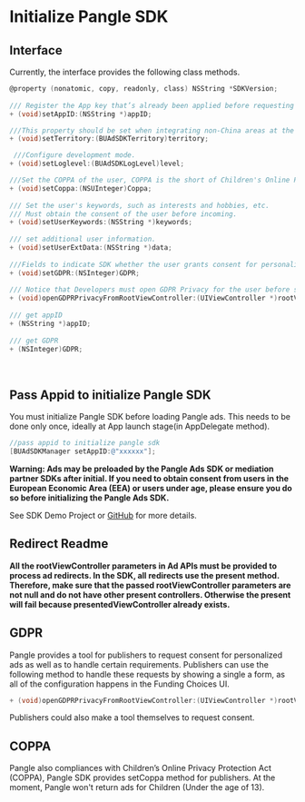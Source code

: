 # Initialize Pangle SDK

## Interface
Currently, the interface provides the following class methods.

```objective-c
@property (nonatomic, copy, readonly, class) NSString *SDKVersion;
​
/// Register the App key that’s already been applied before requesting an ad from Pangle Plarform.                                                       @param appID : the unique identifier of the App
+ (void)setAppID:(NSString *)appID;

///This property should be set when integrating non-China areas at the same time, otherwise it does not need to be set.you‘d better set Territory first,  if you need to set them.                                                      @param territory : Regional value: 1.BUAdSDKTerritory_CN  2.BUAdSDKTerritory_NO_CN
+ (void)setTerritory:(BUAdSDKTerritory)territory;

 ///Configure development mode.                                            @param level : default BUAdSDKLogLevelNone
+ (void)setLoglevel:(BUAdSDKLogLevel)level;

///Set the COPPA of the user, COPPA is the short of Children's Online Privacy Protection Rule, the interface only works in the United States.              @params Coppa 0 adult, 1 child
+ (void)setCoppa:(NSUInteger)Coppa;
​
/// Set the user's keywords, such as interests and hobbies, etc.
/// Must obtain the consent of the user before incoming.
+ (void)setUserKeywords:(NSString *)keywords;
​
/// set additional user information.
+ (void)setUserExtData:(NSString *)data;
​
///Fields to indicate SDK whether the user grants consent for personalized ads, the value of GDPR : 0 User has granted the consent for personalized ads, SDK will return personalized ads; 1: User doesn't grant consent for personalized ads, SDK will only return non-personalized ads.
+ (void)setGDPR:(NSInteger)GDPR;
​​
/// Notice that Developers must open GDPR Privacy for the user before setAppID.
+ (void)openGDPRPrivacyFromRootViewController:(UIViewController *)rootViewController confirm:(BUConfirmGDPR)confirm;
​
/// get appID
+ (NSString *)appID;
​
/// get GDPR
+ (NSInteger)GDPR;
```

​
## Pass Appid to initialize Pangle SDK
You must initialize Pangle SDK before loading Pangle ads. This needs to be done only once, ideally at App launch stage(in AppDelegate method).

```objective-c
//pass appid to initialize pangle sdk
[BUAdSDKManager setAppID:@"xxxxxx"];
```


**Warning: Ads may be preloaded by the Pangle Ads SDK or mediation partner SDKs after initial. If you need to obtain consent from users in the European Economic Area (EEA) or users under age, please ensure you do so before initializing the Pangle Ads SDK.**

See SDK Demo Project or [GitHub](https://github.com/bytedance/Bytedance-UnionAD/blob/master/Example/BUDemo/AppDelegate.m) for more details.

## Redirect Readme

**All the rootViewController parameters in Ad APIs must be provided to process ad redirects. In the SDK, all redirects use the present method. Therefore, make sure that the passed rootViewController parameters are not null and do not have other present controllers. Otherwise the present will fail because presentedViewController already exists.**

## GDPR
Pangle provides a tool for publishers to request consent for personalized ads as well as to handle certain requirements. Publishers can use the following method to handle these requests by showing a single a form, as all of the configuration happens in the Funding Choices UI.

```objective-c
+ (void)openGDPRPrivacyFromRootViewController:(UIViewController *)rootViewController confirm:(BUConfirmGDPR)confirm;
```

Publishers could also make a tool themselves to request consent.

## COPPA
Pangle also compliances with Children’s Online Privacy Protection Act (COPPA), Pangle SDK provides setCoppa method for publishers. At the moment, Pangle won't return ads for Children (Under the age of 13).
